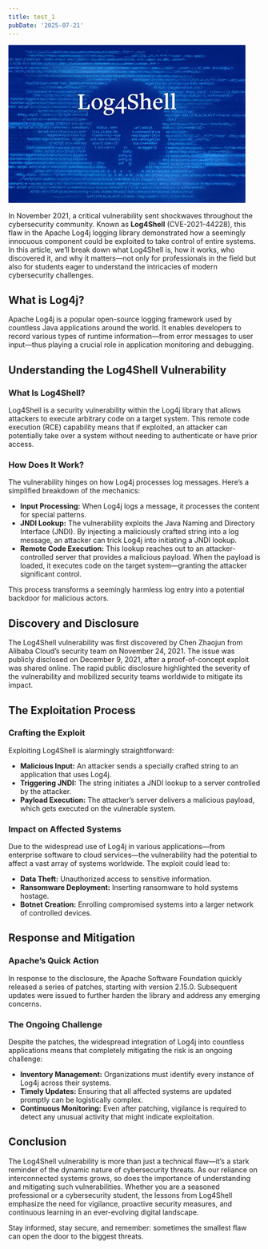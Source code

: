 ```yaml
---
title: test_1
pubDate: '2025-07-21'
---
```


![Log4Shell Image](./_assets/log4shell.jpg)

In November 2021, a critical vulnerability sent shockwaves throughout the cybersecurity community. Known as **Log4Shell** (CVE-2021-44228), this flaw in the Apache Log4j logging library demonstrated how a seemingly innocuous component could be exploited to take control of entire systems. In this article, we’ll break down what Log4Shell is, how it works, who discovered it, and why it matters—not only for professionals in the field but also for students eager to understand the intricacies of modern cybersecurity challenges.

## What is Log4j?

Apache Log4j is a popular open-source logging framework used by countless Java applications around the world. It enables developers to record various types of runtime information—from error messages to user input—thus playing a crucial role in application monitoring and debugging.

## Understanding the Log4Shell Vulnerability

### What Is Log4Shell?

Log4Shell is a security vulnerability within the Log4j library that allows attackers to execute arbitrary code on a target system. This remote code execution (RCE) capability means that if exploited, an attacker can potentially take over a system without needing to authenticate or have prior access.

### How Does It Work?

The vulnerability hinges on how Log4j processes log messages. Here’s a simplified breakdown of the mechanics:

- **Input Processing:** When Log4j logs a message, it processes the content for special patterns.
- **JNDI Lookup:** The vulnerability exploits the Java Naming and Directory Interface (JNDI). By injecting a maliciously crafted string into a log message, an attacker can trick Log4j into initiating a JNDI lookup.
- **Remote Code Execution:** This lookup reaches out to an attacker-controlled server that provides a malicious payload. When the payload is loaded, it executes code on the target system—granting the attacker significant control.

This process transforms a seemingly harmless log entry into a potential backdoor for malicious actors.

## Discovery and Disclosure

The Log4Shell vulnerability was first discovered by Chen Zhaojun from Alibaba Cloud’s security team on November 24, 2021. The issue was publicly disclosed on December 9, 2021, after a proof-of-concept exploit was shared online. The rapid public disclosure highlighted the severity of the vulnerability and mobilized security teams worldwide to mitigate its impact.

## The Exploitation Process

### Crafting the Exploit

Exploiting Log4Shell is alarmingly straightforward:
- **Malicious Input:** An attacker sends a specially crafted string to an application that uses Log4j.
- **Triggering JNDI:** The string initiates a JNDI lookup to a server controlled by the attacker.
- **Payload Execution:** The attacker’s server delivers a malicious payload, which gets executed on the vulnerable system.

### Impact on Affected Systems

Due to the widespread use of Log4j in various applications—from enterprise software to cloud services—the vulnerability had the potential to affect a vast array of systems worldwide. The exploit could lead to:
- **Data Theft:** Unauthorized access to sensitive information.
- **Ransomware Deployment:** Inserting ransomware to hold systems hostage.
- **Botnet Creation:** Enrolling compromised systems into a larger network of controlled devices.

## Response and Mitigation

### Apache’s Quick Action

In response to the disclosure, the Apache Software Foundation quickly released a series of patches, starting with version 2.15.0. Subsequent updates were issued to further harden the library and address any emerging concerns.

### The Ongoing Challenge

Despite the patches, the widespread integration of Log4j into countless applications means that completely mitigating the risk is an ongoing challenge:
- **Inventory Management:** Organizations must identify every instance of Log4j across their systems.
- **Timely Updates:** Ensuring that all affected systems are updated promptly can be logistically complex.
- **Continuous Monitoring:** Even after patching, vigilance is required to detect any unusual activity that might indicate exploitation.

## Conclusion

The Log4Shell vulnerability is more than just a technical flaw—it’s a stark reminder of the dynamic nature of cybersecurity threats. As our reliance on interconnected systems grows, so does the importance of understanding and mitigating such vulnerabilities. Whether you are a seasoned professional or a cybersecurity student, the lessons from Log4Shell emphasize the need for vigilance, proactive security measures, and continuous learning in an ever-evolving digital landscape.

Stay informed, stay secure, and remember: sometimes the smallest flaw can open the door to the biggest threats.
